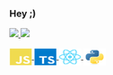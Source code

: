 ### Hey ;)

<div style="display: flex">
  <a href="https://github.com/c0ughingKat">
  <img height="140em" src="https://github-readme-stats.vercel.app/api?username=c0ughingKat&show_icons=true&theme=dark&include_all_commits=true&count_private=true"/>
  <img height="140em" src="https://github-readme-stats.vercel.app/api/top-langs/?username=c0ughingKat&langs_count=4&theme=dark  "/>
</div>
<div style="display: inline_block"><br>
  <img align="center" alt="Js" height="30" width="40" src="https://raw.githubusercontent.com/devicons/devicon/master/icons/javascript/javascript-plain.svg"/>
  <img align="center" alt="Ts" height="30" width="40" src="https://raw.githubusercontent.com/devicons/devicon/master/icons/typescript/typescript-plain.svg"/>
  <img align="center" alt="React" height="30" width="40" src="https://raw.githubusercontent.com/devicons/devicon/master/icons/react/react-original.svg"/>
  <img align="center" alt=Python" height="30" width="40" src="https://raw.githubusercontent.com/devicons/devicon/master/icons/python/python-original.svg"/>
</div>
